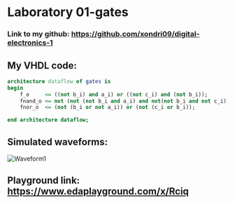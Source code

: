 # Laboratory 01-gates
### Link to my github: https://github.com/xondri09/digital-electronics-1

## My VHDL code:
```VHDL
architecture dataflow of gates is
begin
    f_o     <= ((not b_i) and a_i) or ((not c_i) and (not b_i));
    fnand_o <= not (not (not b_i and a_i) and not(not b_i and not c_i));
    fnor_o  <= (not (b_i or not a_i)) or (not (c_i or b_i));

end architecture dataflow;
```

## Simulated waveforms:
![Waveform1](digital-electronics-1/Labs/01-gates/Images/gates_waveforms_1.png)

## Playground link: https://www.edaplayground.com/x/Rciq
